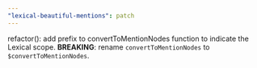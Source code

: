 ```yaml
---
"lexical-beautiful-mentions": patch
---
```


refactor(): add prefix to convertToMentionNodes function to indicate the Lexical scope. **BREAKING**: rename `convertToMentionNodes` to `$convertToMentionNodes`.
